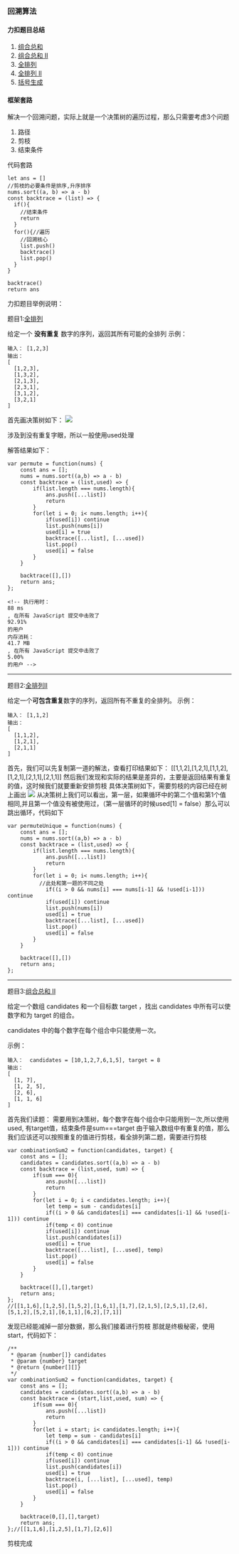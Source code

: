 <!--
 * @Date: 2020-09-27 20:07:26
 * @LastEditors: hu.wenjun
 * @LastEditTime: 2020-09-28 09:36:30
-->
### 回溯算法

#### 力扣题目总结
1. [组合总和](https://leetcode-cn.com/problems/combination-sum/discuss/16502/A-general-approach-to-backtracking-questions-in-Java-(Subsets-Permutations-Combination-Sum-Palindrome-Partitioning)/?utm_source=LCUS&utm_medium=ip_redirect_q_uns&utm_campaign=transfer2china)
2. [组合总和 II](https://leetcode-cn.com/problems/combination-sum-ii/)
3. [全排列](https://leetcode-cn.com/problems/permutations/)
4. [全排列 II](https://leetcode-cn.com/problems/permutations-ii/)
5. [括号生成](https://leetcode-cn.com/problems/generate-parentheses/)


#### 框架套路
解决一个回溯问题，实际上就是一个决策树的遍历过程，那么只需要考虑3个问题

1. 路径
2. 剪枝
3. 结束条件
   
代码套路
```
let ans = []
//剪枝的必要条件是排序,升序排序
nums.sort((a, b) => a - b)
const backtrace = (list) => {
  if(){
    //结束条件
    return 
  }
  for(){//遍历
    //回溯核心
    list.push()
    backtrace()
    list.pop()
  }
}

backtrace()
return ans
```

力扣题目举例说明：

题目1:[全排列](https://leetcode-cn.com/problems/permutations/)

给定一个 <strong>没有重复</strong> 数字的序列，返回其所有可能的全排列
示例：
```
输入： [1,2,3]
输出：
[
  [1,2,3],
  [1,3,2],
  [2,1,3],
  [2,3,1],
  [3,1,2],
  [3,2,1]
]

```
首先画决策树如下：
![](../images/WX20200927-202116@2x.png)

涉及到没有重复字眼，所以一般使用used处理

解答结果如下：
```
var permute = function(nums) {
    const ans = [];
    nums = nums.sort((a,b) => a - b)
    const backtrace = (list,used) => {
        if(list.length === nums.length){
            ans.push([...list])
            return
        }
        for(let i = 0; i< nums.length; i++){
            if(used[i]) continue
            list.push(nums[i])
            used[i] = true
            backtrace([...list], [...used])
            list.pop()
            used[i] = false
        }
    }

    backtrace([],[])
    return ans;
};

<!-- 执行用时：
88 ms
, 在所有 JavaScript 提交中击败了
92.91%
的用户
内存消耗：
41.7 MB
, 在所有 JavaScript 提交中击败了
5.00%
的用户 -->
```
***
题目2:[全排列II](https://leetcode-cn.com/problems/permutations/)

给定一个<strong>可包含重复</strong>数字的序列，返回所有不重复的全排列。
示例：
```
输入： [1,1,2]
输出：
[
  [1,1,2],
  [1,2,1],
  [2,1,1]
]
```

首先，我们可以先复制第一道的解法，查看打印结果如下：
[[1,1,2],[1,2,1],[1,1,2],[1,2,1],[2,1,1],[2,1,1]]
然后我们发现和实际的结果是差异的，主要是返回结果有重复的值，这时候我们就要重新安排剪枝
具体决策树如下，需要剪枝的内容已经在树上画出
![](../images/3531601211269_.pic.jpg)
从决策树上我们可以看出，第一层，如果循环中的第二个值和第1个值相同,并且第一个值没有被使用过，（第一层循环的时候used[1] = false）那么可以跳出循环，代码如下
```
var permuteUnique = function(nums) {
    const ans = [];
    nums = nums.sort((a,b) => a - b)
    const backtrace = (list,used) => {
        if(list.length === nums.length){
            ans.push([...list])
            return
        }
        for(let i = 0; i< nums.length; i++){
          //此处和第一题的不同之处
            if((i > 0 && nums[i] === nums[i-1] && !used[i-1])) continue
            if(used[i]) continue
            list.push(nums[i])
            used[i] = true
            backtrace([...list], [...used])
            list.pop()
            used[i] = false
        }
    }

    backtrace([],[])
    return ans;
};
```

***
题目3:[组合总和 II](https://leetcode-cn.com/problems/combination-sum-ii/)

给定一个数组 candidates 和一个目标数 target ，找出 candidates 中所有可以使数字和为 target 的组合。

candidates 中的每个数字在每个组合中只能使用一次。

示例：
```
输入：  candidates = [10,1,2,7,6,1,5], target = 8
输出：
[
  [1, 7],
  [1, 2, 5],
  [2, 6],
  [1, 1, 6]
]
```

首先我们读题：
需要用到决策树，每个数字在每个组合中只能用到一次,所以使用used, 有target值，结束条件是sum===target
由于输入数组中有重复的值，那么我们应该还可以按照重复的值进行剪枝，看全排列第二题，需要进行剪枝
```
var combinationSum2 = function(candidates, target) {
    const ans = [];
    candidates = candidates.sort((a,b) => a - b)
    const backtrace = (list,used, sum) => {
        if(sum === 0){
            ans.push([...list])
            return
        }
        for(let i = 0; i < candidates.length; i++){
            let temp = sum - candidates[i]
            if((i > 0 && candidates[i] === candidates[i-1] && !used[i-1])) continue
            if(temp < 0) continue
            if(used[i]) continue
            list.push(candidates[i])
            used[i] = true
            backtrace([...list], [...used], temp)
            list.pop()
            used[i] = false
        }
    }

    backtrace([],[],target)
    return ans;
};
//[[1,1,6],[1,2,5],[1,5,2],[1,6,1],[1,7],[2,1,5],[2,5,1],[2,6],[5,1,2],[5,2,1],[6,1,1],[6,2],[7,1]]
```
发现已经能减掉一部分数据，那么我们接着进行剪枝
那就是终极秘密，使用start，代码如下：
```
/**
 * @param {number[]} candidates
 * @param {number} target
 * @return {number[][]}
 */
var combinationSum2 = function(candidates, target) {
    const ans = [];
    candidates = candidates.sort((a,b) => a - b)
    const backtrace = (start,list,used, sum) => {
        if(sum === 0){
            ans.push([...list])
            return
        }
        for(let i = start; i< candidates.length; i++){
            let temp = sum - candidates[i]
            if((i > 0 && candidates[i] === candidates[i-1] && !used[i-1])) continue
            if(temp < 0) continue
            if(used[i]) continue
            list.push(candidates[i])
            used[i] = true
            backtrace(i, [...list], [...used], temp)
            list.pop()
            used[i] = false
        }
    }

    backtrace(0,[],[],target)
    return ans;
};//[[1,1,6],[1,2,5],[1,7],[2,6]]
```
剪枝完成